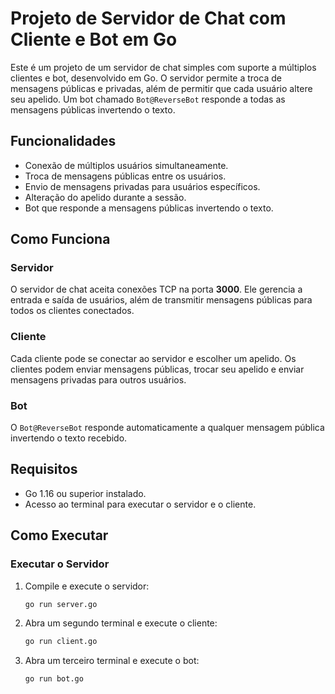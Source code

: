 # Projeto de Servidor de Chat com Cliente e Bot em Go

Este é um projeto de um servidor de chat simples com suporte a múltiplos clientes e bot, desenvolvido em Go. O servidor permite a troca de mensagens públicas e privadas, além de permitir que cada usuário altere seu apelido. Um bot chamado `Bot@ReverseBot` responde a todas as mensagens públicas invertendo o texto.

## Funcionalidades

- Conexão de múltiplos usuários simultaneamente.
- Troca de mensagens públicas entre os usuários.
- Envio de mensagens privadas para usuários específicos.
- Alteração do apelido durante a sessão.
- Bot que responde a mensagens públicas invertendo o texto.

## Como Funciona

### Servidor

O servidor de chat aceita conexões TCP na porta **3000**. Ele gerencia a entrada e saída de usuários, além de transmitir mensagens públicas para todos os clientes conectados.

### Cliente

Cada cliente pode se conectar ao servidor e escolher um apelido. Os clientes podem enviar mensagens públicas, trocar seu apelido e enviar mensagens privadas para outros usuários.

### Bot

O `Bot@ReverseBot` responde automaticamente a qualquer mensagem pública invertendo o texto recebido.

## Requisitos

- Go 1.16 ou superior instalado.
- Acesso ao terminal para executar o servidor e o cliente.

## Como Executar

### Executar o Servidor

1. Compile e execute o servidor:
   ```bash
   go run server.go

2. Abra um segundo terminal e execute o cliente:
    ```bash
   go run client.go

3. Abra um terceiro terminal e execute o bot:
    ```bash
   go run bot.go